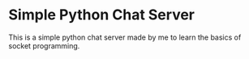 # Simple Python Chat Server

This is a simple python chat server made by me to learn the basics of socket programming.